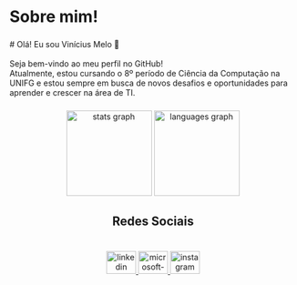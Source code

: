 <h1 align="left">Sobre mim!</h1>

###

<p align="left"># Olá! Eu sou Vinícius Melo 👋<br><br>Seja bem-vindo ao meu perfil no GitHub! <br>Atualmente, estou cursando o 8º período de Ciência da Computação na UNIFG e estou sempre em busca de novos desafios e oportunidades para aprender e crescer na área de TI.</p>

###

<div align="center">
  <img src="https://github-readme-stats.vercel.app/api?username=vinicius-melo&hide_title=false&hide_rank=false&show_icons=false&include_all_commits=false&count_private=false&disable_animations=false&theme=onedark&locale=pt-br&hide_border=false&order=1&custom_title=Vin%C3%ADcius%20Melo%20-%20Estatisticas%20do%20GitHub" height="150" alt="stats graph"  />
  <img src="https://github-readme-stats.vercel.app/api/top-langs?username=vinicius-melo&locale=pt-br&hide_title=false&layout=compact&card_width=320&langs_count=5&theme=onedark&hide_border=false&order=2" height="150" alt="languages graph"  />
</div>

###

<p align="left"></p>

###

<h2 align="center">Redes Sociais</h2>

###

<br clear="both">

<div align="center">
  <a href="https://www.linkedin.com/in/vinicius-de-melo/" target="_blank">
    <img src="https://raw.githubusercontent.com/maurodesouza/profile-readme-generator/master/src/assets/icons/social/linkedin/default.svg" width="52" height="40" alt="linkedin logo"  />
  </a>
  <a href="vinicius.msilva@hotmail.com" target="_blank">
    <img src="https://raw.githubusercontent.com/maurodesouza/profile-readme-generator/master/src/assets/icons/social/microsoft-outlook/default.svg" width="52" height="40" alt="microsoft-outlook logo"  />
  </a>
  <img src="https://raw.githubusercontent.com/maurodesouza/profile-readme-generator/master/src/assets/icons/social/instagram/default.svg" width="52" height="40" alt="instagram logo"  />
</div>

###
